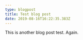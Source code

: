 ```yaml
---
type: blogpost
title: Test blog post
date: 2019-08-16T16:22:35.383Z
---
```

This is another blog post test. Again.
